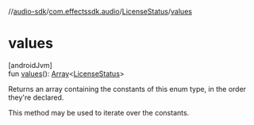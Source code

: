 //[audio-sdk](../../../index.md)/[com.effectssdk.audio](../index.md)/[LicenseStatus](index.md)/[values](values.md)

# values

[androidJvm]\
fun [values](values.md)(): [Array](https://kotlinlang.org/api/core/kotlin-stdlib/kotlin/-array/index.html)&lt;[LicenseStatus](index.md)&gt;

Returns an array containing the constants of this enum type, in the order they're declared.

This method may be used to iterate over the constants.
